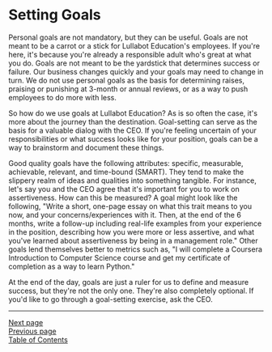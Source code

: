 # Setting Goals
Personal goals are not mandatory, but they can be useful. Goals are not meant to be a carrot or a stick for Lullabot Education's employees. If you're here, it's because you're already a responsible adult who's great at what you do. Goals are not meant to be the yardstick that determines success or failure. Our business changes quickly and your goals may need to change in turn. We do not use personal goals as the basis for determining raises, praising or punishing at 3-month or annual reviews, or as a way to push employees to do more with less.

So how do we use goals at Lullabot Education? As is so often the case, it's more about the journey than the destination. Goal-setting can serve as the basis for a valuable dialog with the CEO. If you're feeling uncertain of your responsibilities or what success looks like for your position, goals can be a way to brainstorm and document these things. 

Good quality goals have the following attributes: specific, measurable, achievable, relevant, and time-bound (SMART). They tend to make the slippery realm of ideas and qualities into something tangible. For instance, let's say you and the CEO agree that it's important for you to work on assertiveness. How can this be measured? A goal might look like the following, "Write a short, one-page essay on what this trait means to you now, and your concerns/experiences with it. Then, at the end of the 6 months, write a follow-up including real-life examples from your experience in the position, describing how you were more or less assertive, and what you've learned about assertiveness by being in a management role." Other goals lend themselves better to metrics such as, "I will complete a Coursera Introduction to Computer Science course and get my certificate of completion as a way to learn Python."

At the end of the day, goals are just a ruler for us to define and measure success, but they're not the only one. They're also completely optional. If you'd like to go through a goal-setting exercise, ask the CEO.

---
[Next page](06getting_started.md)  
[Previous page](04annual_review.md)  
[Table of Contents](../README.md#table-of-contents)
